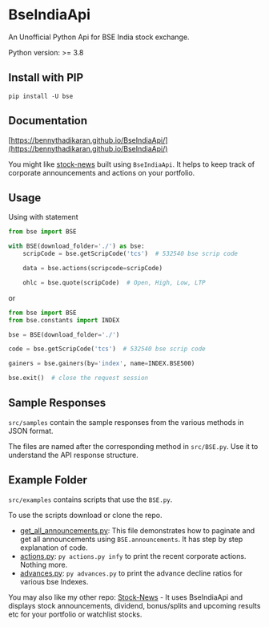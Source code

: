 # BseIndiaApi

An Unofficial Python Api for BSE India stock exchange.

Python version: >= 3.8

## Install with PIP

```
pip install -U bse
```

## Documentation

[https://bennythadikaran.github.io/BseIndiaApi/](https://bennythadikaran.github.io/BseIndiaApi/)

You might like [stock-news](https://github.com/BennyThadikaran/stock-news) built using `BseIndiaApi`. It helps to keep track of corporate announcements and actions on your portfolio.

## Usage

Using with statement

```python
from bse import BSE

with BSE(download_folder='./') as bse:
    scripCode = bse.getScripCode('tcs')  # 532540 bse scrip code

    data = bse.actions(scripcode=scripCode)

    ohlc = bse.quote(scripCode)  # Open, High, Low, LTP
```

or

```python
from bse import BSE
from bse.constants import INDEX

bse = BSE(download_folder='./')

code = bse.getScripCode('tcs')  # 532540 bse scrip code

gainers = bse.gainers(by='index', name=INDEX.BSE500)

bse.exit()  # close the request session
```

## Sample Responses

`src/samples` contain the sample responses from the various methods in JSON format.

The files are named after the corresponding method in `src/BSE.py`. Use it to understand the API response structure.

## Example Folder

`src/examples` contains scripts that use the `BSE.py`.

To use the scripts download or clone the repo.

- [get_all_announcements.py](https://github.com/BennyThadikaran/BseIndiaApi/blob/main/src/examples/get_all_announcements.py): This file demonstrates how to paginate and get all announcements using `BSE.announcements`. It has step by step explanation of code.
- [actions.py](https://github.com/BennyThadikaran/BseIndiaApi/blob/main/src/examples/actions.py): `py actions.py infy` to print the recent corporate actions. Nothing more.
- [advances.py](https://github.com/BennyThadikaran/BseIndiaApi/blob/main/src/examples/advances.py): `py advances.py` to print the advance decline ratios for various bse Indexes.

You may also like my other repo: [Stock-News](https://github.com/BennyThadikaran/stock-news) - It uses BseIndiaApi and displays stock announcements, dividend, bonus/splits and upcoming results etc for your portfolio or watchlist stocks.
